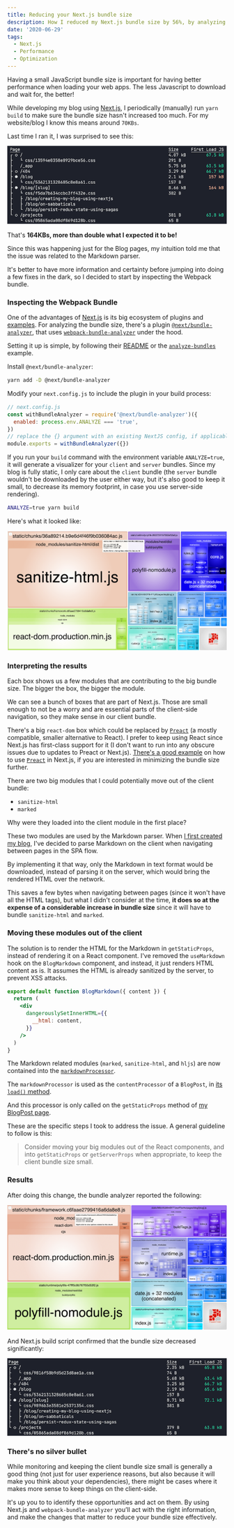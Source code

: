```yaml
---
title: Reducing your Next.js bundle size
description: How I reduced my Next.js bundle size by 56%, by analyzing it and making a few changes to how my blog pages were rendered.
date: '2020-06-29'
tags:
  - Next.js
  - Performance
  - Optimization
---
```


Having a small JavaScript bundle size is important for having better performance when loading your web apps. The less Javascript to download and wait for, the better!

While developing my blog using [Next.js](https://nextjs.org), I periodically (manually) run `yarn build` to make sure the bundle size hasn't increased too much. For my website/blog I know this means around `70KBs`.

Last time I ran it, I was surprised to see this:

![Build Size - Before](reducing-next-bundle-size/bundle-size-before.png "Build Size - Before")

That's **164KBs, more than double what I expected it to be!**

Since this was happening just for the Blog pages, my intuition told me that the issue was related to the Markdown parser.

It's better to have more information and certainty before jumping into doing a few fixes in the dark, so I decided to start by inspecting the Webpack bundle.

### Inspecting the Webpack Bundle

One of the advantages of [Next.js](https://nextjs.org) is its big ecosystem of plugins and [examples](https://github.com/vercel/next.js/tree/canary/examples). For analyzing the bundle size, there's a plugin [`@next/bundle-analyzer`](https://github.com/vercel/next.js/tree/master/packages/next-bundle-analyzer), that uses [`webpack-bundle-analyzer`](https://github.com/webpack-contrib/webpack-bundle-analyzer) under the hood.

Setting it up is simple, by following their [README](https://github.com/vercel/next.js/blob/master/packages/next-bundle-analyzer/readme.md) or the [`analyze-bundles`](https://github.com/vercel/next.js/tree/canary/examples/analyze-bundles) example.

Install `@next/bundle-analyzer`:

```bash
yarn add -D @next/bundle-analyzer
```

Modify your `next.config.js` to include the plugin in your build process:

```js
// next.config.js
const withBundleAnalyzer = require('@next/bundle-analyzer')({
  enabled: process.env.ANALYZE === 'true',
})
// replace the {} argument with an existing NextJS config, if applicable
module.exports = withBundleAnalyzer({})
```

If you run your `build` command with the environment variable `ANALYZE=true`, it will generate
a visualizer for your `client` and `server` bundles. Since my blog is fully static, I only care about the `client` bundle (the `server` bundle wouldn't be downloaded by the user either way, but it's also good to keep it small, to decrease its memory footprint, in case you use server-side rendering).

```bash
ANALYZE=true yarn build
```

Here's what it looked like:

![Analyzer - Before](reducing-next-bundle-size/analyzer-before.png "Analyzer - Before")

### Interpreting the results

Each box shows us a few modules that are contributing to the big bundle size. The bigger the box, the bigger the module.

We can see a bunch of boxes that are part of Next.js. Those are small enough to not be a worry and are essential parts of the client-side navigation, so they make sense in our client bundle.

There's a big `react-dom` box which could be replaced by [`Preact`](https://preactjs.com/) (a mostly compatible, smaller alternative to React). I prefer to keep using React since Next.js has first-class support for it (I don't want to run into any obscure issues due to updates to Preact or Next.js). [There's a good example](https://github.com/vercel/next.js/tree/canary/examples/using-preact) on how to use [`Preact`](https://preactjs.com/) in Next.js, if you are interested in minimizing the bundle size further.

There are two big modules that I could potentially move out of the client bundle:

* `sanitize-html`
* `marked`

Why were they loaded into the client module in the first place?

These two modules are used by the Markdown parser. When [I first created my blog](/blog/2020/05/creating-my-blog-using-nextjs), I've decided to parse Markdown on the client when navigating between pages in the SPA flow.

By implementing it that way, only the Markdown in text format would be downloaded, instead of parsing it on the server, which would bring the rendered HTML over the network.

This saves a few bytes when navigating between pages (since it won't have all the HTML tags), but what I didn't consider at the time, **it does so at the expense of a considerable increase in bundle size** since it will have to bundle `sanitize-html` and `marked`.

### Moving these modules out of the client

The solution is to render the HTML for the Markdown in `getStaticProps`, instead of rendering it on a React component. I've removed the `useMarkdown` hook on the `BlogMarkdown` component, and instead, it just renders HTML content as is. It assumes the HTML is already sanitized by the server, to prevent XSS attacks.

```jsx
export default function BlogMarkdown({ content }) {
  return (
    <div
      dangerouslySetInnerHTML={{
        __html: content,
      }}
    />
  )
}
```

The Markdown related modules (`marked`, `sanitize-html`, and `hljs`) are now contained into the [`markdownProcessor`](https://github.com/jportela/www-joaoportela/blob/538e0847299ed60944a5520e235d244a63e32903/src/processors/markdown.js).

The `markdownProcessor` is used as the `contentProcessor` of a `BlogPost`, in [its `load()` method](https://github.com/jportela/www-joaoportela/blob/538e0847299ed60944a5520e235d244a63e32903/src/blog/post.js#L18-L34).

And this processor is only called on the `getStaticProps` method of [my BlogPost page](https://github.com/jportela/www-joaoportela/blob/538e0847299ed60944a5520e235d244a63e32903/pages/blog/%5Bslug%5D.js#L82).

These are the specific steps I took to address the issue. A general guideline to follow is this:

> Consider moving your big modules out of the React components, and into `getStaticProps` or `getServerProps` when appropriate, to keep the client bundle size small.

### Results

After doing this change, the bundle analyzer reported the following:

![Analyzer - After](reducing-next-bundle-size/analyzer-after.png "Analyzer - After")

And Next.js build script confirmed that the bundle size decreased significantly:

![Build Size - After](reducing-next-bundle-size/bundle-size-after.png "Build Size - After")

### There's no silver bullet

While monitoring and keeping the client bundle size small is generally a good thing (not just for user experience reasons, but also because it will make you think about your dependencies), there might be cases where it makes more sense to keep things on the client-side.

It's up you to to identify these opportunities and act on them. By using Next.js and `webpack-bundle-analyzer` you’ll act with the right information, and make the changes that matter to reduce your bundle size effectively.
